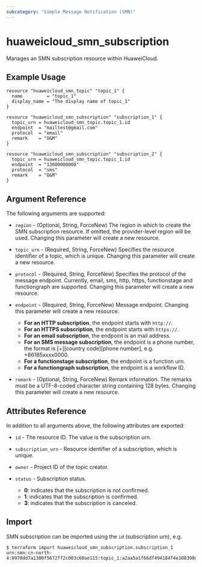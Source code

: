 ```yaml
---
subcategory: "Simple Message Notification (SMN)"
---
```


# huaweicloud_smn_subscription

Manages an SMN subscription resource within HuaweiCloud.

## Example Usage

```hcl
resource "huaweicloud_smn_topic" "topic_1" {
  name         = "topic_1"
  display_name = "The display name of topic_1"
}

resource "huaweicloud_smn_subscription" "subscription_1" {
  topic_urn = huaweicloud_smn_topic.topic_1.id
  endpoint  = "mailtest@gmail.com"
  protocol  = "email"
  remark    = "O&M"
}

resource "huaweicloud_smn_subscription" "subscription_2" {
  topic_urn = huaweicloud_smn_topic.topic_1.id
  endpoint  = "13600000000"
  protocol  = "sms"
  remark    = "O&M"
}
```

## Argument Reference

The following arguments are supported:

* `region` - (Optional, String, ForceNew) The region in which to create the SMN subscription resource. If omitted, the
  provider-level region will be used. Changing this parameter will create a new resource.

* `topic_urn` - (Required, String, ForceNew) Specifies the resource identifier of a topic, which is unique.
  Changing this parameter will create a new resource.

* `protocol` - (Required, String, ForceNew) Specifies the protocol of the message endpoint. Currently, email, sms, http,
  https, functionstage and functiongraph are supported. Changing this parameter will create a new resource.

* `endpoint` - (Required, String, ForceNew) Message endpoint. Changing this parameter will create a new resource.
  + **For an HTTP subscription**, the endpoint starts with `http://`.
  + **For an HTTPS subscription**, the endpoint starts with `https://`.
  + **For an email subscription**, the endpoint is an mail address.
  + **For an SMS message subscription**, the endpoint is a phone number,
    the format is \[+\]\[country code\]\[phone number\], e.g. +86185xxxx0000.
  + **For a functionstage subscription**, the endpoint is a function urn.
  + **For a functiongraph subscription**, the endpoint is a workflow ID.

* `remark` - (Optional, String, ForceNew) Remark information. The remarks must be a UTF-8-coded character string
  containing 128 bytes. Changing this parameter will create a new resource.

## Attributes Reference

In addition to all arguments above, the following attributes are exported:

* `id` - The resource ID. The value is the subscription urn.

* `subscription_urn` - Resource identifier of a subscription, which is unique.

* `owner` - Project ID of the topic creator.

* `status` - Subscription status.
  + **0**: indicates that the subscription is not confirmed.
  + **1**: indicates that the subscription is confirmed.
  + **3**: indicates that the subscription is canceled.

## Import

SMN subscription can be imported using the `id` (subscription urn), e.g.

```
$ terraform import huaweicloud_smn_subscription.subscription_1 urn:smn:cn-north-4:0970dd7a1300f5672ff2c003c60ae115:topic_1:a2aa5a1f66df494184f4e108398de1a6
```
